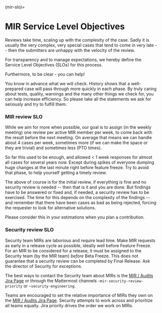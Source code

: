 (mir-slo)=

# MIR Service Level Objectives

Reviews take time, scaling up with the complexity of the case. Sadly it is
usually the very complex, very special cases that tend to come in very late --
then the submitters are unhappy with the velocity of the review.

For transparency and to manage expectations, we hereby define the Service Level
Objectives (SLOs) for this process.

Furthermore, to be clear - you can help!

You know in advance what we will check. History shows that a well-prepared case
will pass through more quickly in each phase. By truly caring about tests,
quality, warnings and the many other things we check for, you can help increase
efficiency. So please take all the statements we ask for seriously and try to
fulfill them.

### MIR review SLO

While we aim for more when possible, our goal is to assign (in the weekly meeting)
one review per active MIR member per week, to come back with the result before
the next meeting. On average that means we can handle about 4 cases per week,
sometimes more (if we can make the space or they are trivial) and sometimes
less (PTO times).

So far this used to be enough, and allowed < 1 week responses for almost
all cases for several years now. Except during spikes of everyone dumping huge
changes at the last minute right before feature freeze. Try to avoid that phase,
to help yourself getting a timely review.

The above of course is for the initial review, if everything is fine and no
security review is needed -- then that is it and you are done. But findings
have to be answered or fixed and, if needed, a security review has to be
exercised. The time for this depends on the complexity of the findings -- and
remember that there have been cases as bad as being rejected, forcing the
requester to look for alternative solutions.

Please consider this in your estimations when you plan a contribution.

### Security review SLO

Security team MIRs are laborious and require lead time. Make MIR requests as
early in a release cycle as possible, ideally well before Feature Freeze. For
an MIR to be considered for a release, it must be assigned to the Security
team (by the MIR team) *before* Beta Freeze. This does not guarantee that a
security review can be completed by Final Release. Ask the director of
Security for exceptions.

The best ways to contact the Security team about MIRs is the
[MIR / Audits Jira Page](https://warthogs.atlassian.net/jira/software/c/projects/SEC/boards/594)
or through the Mattermost channels `~mir-security-review-priority` or `~security-engineering`.

Teams are encouraged to set the relative importance of MIRs they own on the
[MIR / Audits Jira Page](https://warthogs.atlassian.net/jira/software/c/projects/SEC/boards/594).
Security attempts to work across and prioritize all teams equally.
Jira priority drives the order we work on MIRs.

